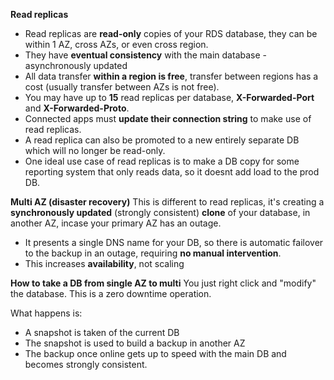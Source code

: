 
**Read replicas**
- Read replicas are **read-only** copies of your RDS database, they can be within 1 AZ, cross AZs, or even cross region.
- They have **eventual consistency** with the main database - asynchronously updated
- All data transfer **within a region is free**, transfer between regions has a cost (usually transfer between AZs is not free).
- You may have up to **15** read replicas per database,  **X-Forwarded-Port** and **X-Forwarded-Proto**.
- Connected apps must **update their connection string** to make use of read replicas.
- A read replica can also be promoted to a new entirely separate DB which will no longer be read-only.
- One ideal use case of read replicas is to make a DB copy for some reporting system that only reads data, so it doesnt add load to the prod DB.

**Multi AZ (disaster recovery)**
This is different to read replicas, it's creating a **synchronously updated** (strongly consistent) **clone** of your database, in another AZ, incase your primary AZ has an outage.
- It presents a single DNS name for your DB, so there is automatic failover to the backup in an outage, requiring **no manual intervention**.
- This increases **availability**, not scaling


**How to take a DB from single AZ to multi**
You just right click and "modify" the database.
This is a zero downtime operation.

What happens is:
- A snapshot is taken of the current DB
- The snapshot is used to build a backup in another AZ
- The backup once online gets up to speed with the main DB and becomes strongly consistent.